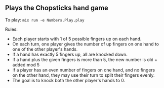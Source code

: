 ## Plays the Chopsticks hand game

To play:
`mix run -e Numbers.Play.play`

Rules:
- Each player starts with 1 of 5 possible fingers up on each hand.
- On each turn, one player gives the number of up fingers on one hand to one of the other player's hands.
- If a hand has exactly 5 fingers up, all are knocked down.
- If a hand plus the given fingers is more than 5, the new number is old + added mod 5
- If a player has an even number of fingers on one hand, and no fingers on the other hand,
they may use their turn to split their fingers evenly.
- The goal is to knock both the other player's hands to 0.
